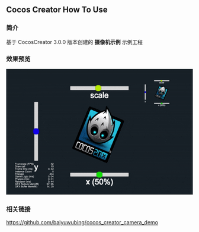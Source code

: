 ## Cocos Creator How To Use

### 简介

基于 CocosCreator 3.0.0 版本创建的 **摄像机示例** 示例工程

### 效果预览
![image](../../gif/202203/2022030203.gif)

### 相关链接
https://github.com/baiyuwubing/cocos_creator_camera_demo